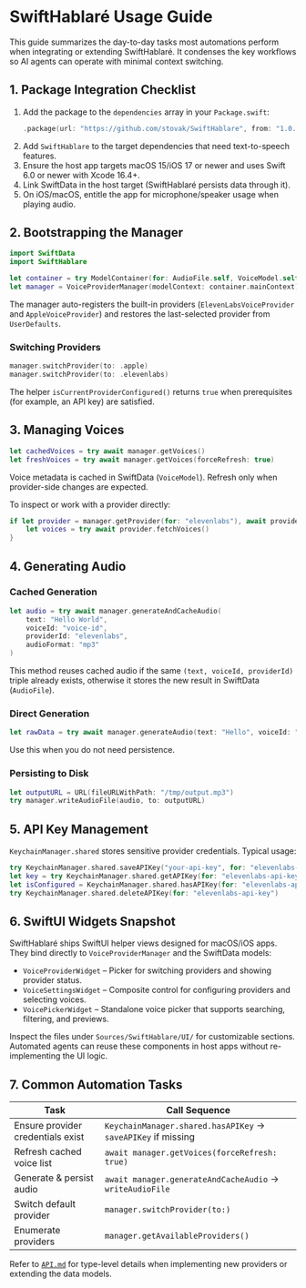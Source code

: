 # SwiftHablaré Usage Guide

This guide summarizes the day-to-day tasks most automations perform when integrating or extending SwiftHablaré. It condenses the key workflows so AI agents can operate with minimal context switching.

## 1. Package Integration Checklist

1. Add the package to the `dependencies` array in your `Package.swift`:
   ```swift
   .package(url: "https://github.com/stovak/SwiftHablare", from: "1.0.0")
   ```
2. Add `SwiftHablare` to the target dependencies that need text-to-speech features.
3. Ensure the host app targets macOS 15/iOS 17 or newer and uses Swift 6.0 or newer with Xcode 16.4+.
4. Link SwiftData in the host target (SwiftHablaré persists data through it).
5. On iOS/macOS, entitle the app for microphone/speaker usage when playing audio.

## 2. Bootstrapping the Manager

```swift
import SwiftData
import SwiftHablare

let container = try ModelContainer(for: AudioFile.self, VoiceModel.self)
let manager = VoiceProviderManager(modelContext: container.mainContext)
```

The manager auto-registers the built-in providers (`ElevenLabsVoiceProvider` and `AppleVoiceProvider`) and restores the last-selected provider from `UserDefaults`.

### Switching Providers

```swift
manager.switchProvider(to: .apple)
manager.switchProvider(to: .elevenlabs)
```

The helper `isCurrentProviderConfigured()` returns `true` when prerequisites (for example, an API key) are satisfied.

## 3. Managing Voices

```swift
let cachedVoices = try await manager.getVoices()
let freshVoices = try await manager.getVoices(forceRefresh: true)
```

Voice metadata is cached in SwiftData (`VoiceModel`). Refresh only when provider-side changes are expected.

To inspect or work with a provider directly:

```swift
if let provider = manager.getProvider(for: "elevenlabs"), await provider.isVoiceAvailable(voiceId: "voice-id") {
    let voices = try await provider.fetchVoices()
}
```

## 4. Generating Audio

### Cached Generation

```swift
let audio = try await manager.generateAndCacheAudio(
    text: "Hello World",
    voiceId: "voice-id",
    providerId: "elevenlabs",
    audioFormat: "mp3"
)
```

This method reuses cached audio if the same `(text, voiceId, providerId)` triple already exists, otherwise it stores the new result in SwiftData (`AudioFile`).

### Direct Generation

```swift
let rawData = try await manager.generateAudio(text: "Hello", voiceId: "voice-id")
```

Use this when you do not need persistence.

### Persisting to Disk

```swift
let outputURL = URL(fileURLWithPath: "/tmp/output.mp3")
try manager.writeAudioFile(audio, to: outputURL)
```

## 5. API Key Management

`KeychainManager.shared` stores sensitive provider credentials. Typical usage:

```swift
try KeychainManager.shared.saveAPIKey("your-api-key", for: "elevenlabs-api-key")
let key = try KeychainManager.shared.getAPIKey(for: "elevenlabs-api-key")
let isConfigured = KeychainManager.shared.hasAPIKey(for: "elevenlabs-api-key")
try KeychainManager.shared.deleteAPIKey(for: "elevenlabs-api-key")
```

## 6. SwiftUI Widgets Snapshot

SwiftHablaré ships SwiftUI helper views designed for macOS/iOS apps. They bind directly to `VoiceProviderManager` and the SwiftData models:

- `VoiceProviderWidget` – Picker for switching providers and showing provider status.
- `VoiceSettingsWidget` – Composite control for configuring providers and selecting voices.
- `VoicePickerWidget` – Standalone voice picker that supports searching, filtering, and previews.

Inspect the files under `Sources/SwiftHablare/UI/` for customizable sections. Automated agents can reuse these components in host apps without re-implementing the UI logic.

## 7. Common Automation Tasks

| Task | Call Sequence |
| --- | --- |
| Ensure provider credentials exist | `KeychainManager.shared.hasAPIKey` → `saveAPIKey` if missing |
| Refresh cached voice list | `await manager.getVoices(forceRefresh: true)` |
| Generate & persist audio | `await manager.generateAndCacheAudio` → `writeAudioFile` |
| Switch default provider | `manager.switchProvider(to:)` |
| Enumerate providers | `manager.getAvailableProviders()` |

Refer to [`API.md`](API.md) for type-level details when implementing new providers or extending the data models.
